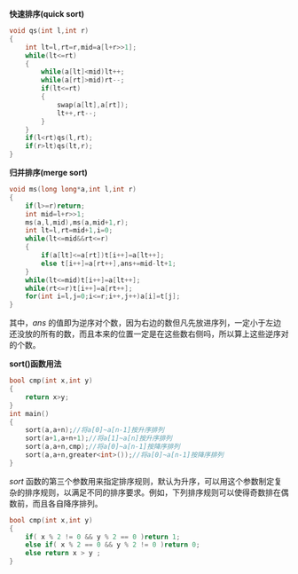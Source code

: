 **快速排序(quick sort)**

```c++
void qs(int l,int r)
{
	int lt=l,rt=r,mid=a[l+r>>1];
	while(lt<=rt)
	{
		while(a[lt]<mid)lt++;
		while(a[rt]>mid)rt--;
		if(lt<=rt)
		{
			swap(a[lt],a[rt]);
			lt++,rt--;
		}
	}
	if(l<rt)qs(l,rt);
	if(r>lt)qs(lt,r);
}
```

**归并排序(merge sort)**

```c++
void ms(long long*a,int l,int r)
{
    if(l>=r)return;
    int mid=l+r>>1;
    ms(a,l,mid),ms(a,mid+1,r);
    int lt=l,rt=mid+1,i=0;
    while(lt<=mid&&rt<=r)
    {
        if(a[lt]<=a[rt])t[i++]=a[lt++];
        else t[i++]=a[rt++],ans+=mid-lt+1;
    }
    while(lt<=mid)t[i++]=a[lt++];
    while(rt<=r)t[i++]=a[rt++];
    for(int i=l,j=0;i<=r;i++,j++)a[i]=t[j];
}
```

其中，$ans$ 的值即为逆序对个数，因为右边的数但凡先放进序列，一定小于左边还没放的所有的数，而且本来的位置一定是在这些数右侧吗，所以算上这些逆序对的个数。

**sort()函数用法**

```c++
bool cmp(int x,int y)
{
	return x>y;
}
int main()
{
    sort(a,a+n);//将a[0]~a[n-1]按升序排列
    sort(a+1,a+n+1);//将a[1]~a[n]按升序排列
    sort(a,a+n,cmp);//将a[0]~a[n-1]按降序排列
    sort(a,a+n,greater<int>());//将a[0]~a[n-1]按降序排列
}
```

$sort$ 函数的第三个参数用来指定排序规则，默认为升序，可以用这个参数制定复杂的排序规则，以满足不同的排序要求。例如，下列排序规则可以使得奇数排在偶数前，而且各自降序排列。

```c++
bool cmp(int x,int y)
{
	if( x % 2 != 0 && y % 2 == 0 )return 1;
	else if( x % 2 == 0 && y % 2 != 0 )return 0;
	else return x > y ;
}
```

